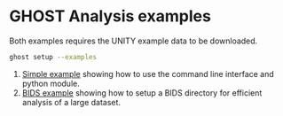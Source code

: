 # GHOST Analysis examples

Both examples requires the UNITY example data to be downloaded.

```sh
ghost setup --examples
```

1. [Simple example](./basic_api/single_demo.ipynb) showing how to use the command line interface and python module.
2. [BIDS example](./bids/bids_demo.ipynb) showing how to setup a BIDS directory for efficient analysis of a large dataset.
